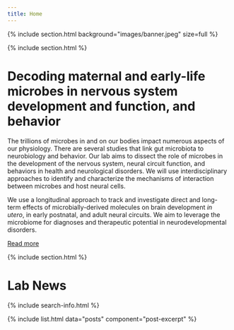 ```yaml
---
title: Home
---
```

{%
  include section.html
  background="images/banner.jpeg"
  size=full
%}

{% include section.html %}
# Decoding maternal and early-life microbes in nervous system development and function, and behavior

The trillions of microbes in and on our bodies impact numerous aspects of our physiology. There are several studies that link gut microbiota to neurobiology and behavior. Our lab aims to dissect the role of microbes in the development of the nervous system, neural circuit function, and behaviors in health and neurological disorders. We will use interdisciplinary approaches to identify and characterize the mechanisms of interaction between microbes and host neural cells. 

We use a longitudinal approach to track and investigate direct and long-term effects of microbially-derived molecules on brain development _in utero_, in early postnatal, and adult neural circuits. We aim to leverage the microbiome for diagnoses and therapeutic potential in neurodevelopmental disorders.

[Read more](research)

{% include section.html %}

# <i class="fas fa-bullhorn"></i>Lab News

{% include search-info.html %}

{% include list.html data="posts" component="post-excerpt" %}